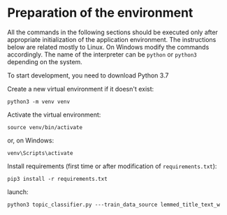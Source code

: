 
# Preparation of the environment

All the commands in the following sections should be executed only after appropriate initialization of the application environment. 
The instructions below are related mostly to Linux. On Windows modify the commands accordingly. 
The name of the interpreter can be `python` or `python3` depending on the system.

To start development, you need to download Python 3.7

Create a new virtual environment if it doesn't exist:
```
python3 -m venv venv
```

Activate the virtual environment:
```
source venv/bin/activate
```
or, on Windows:
```
venv\Scripts\activate
```

Install requirements (first time or after modification of `requirements.txt`):
```
pip3 install -r requirements.txt
```

launch:
```
python3 topic_classifier.py ---train_data_source lemmed_title_text_w
```